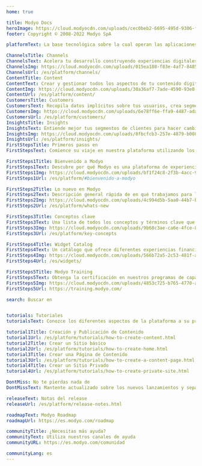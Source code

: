 ```yaml
---
home: true

title: Modyo Docs
heroImage: https://cloud.modyocdn.com/uploads/cec0beb2-6695-495d-9306-f6ea1098b020/original/MP-Channels-and-Content.png
footer: Copyright © 2008-2022 Modyo SpA

platformText: La base tecnológica sobre la cual operan las aplicaciones

ChannelsTitle: Channels
ChannelsText: Acelera tu desarrollo construyendo experiencias digitales más rápido integradas a los sistemas de tu negocio.
ChannelsImg: https://cloud.modyocdn.com/uploads/015ea188-f83e-4af7-8485-4530731ddc7b/original/Channels.png
ChannelsUrl: /es/platform/channels/
ContentTitle: Content
ContentText: Crear y gestionar todos los aspectos de tu contenido digital gobernar y audita el contenido en cualquier canal digital, aplicación o destino final.
ContentImg: https://cloud.modyocdn.com/uploads/30a36af7-7ade-4590-93e0-183028634a1e/original/Content.png
ContentUrl: /es/platform/content/
CustomersTitle: Customers
CustomersText: Recopila datos implícitos sobre tus usuarios, crea segmentos de clientes en tiempo real y personaliza la experiencia de tus audiencias más importantes.
CustomersImg: https://cloud.modyocdn.com/uploads/6e78ff6e-ffa9-4487-ada1-0ff1772e39bd/original/Customers.png
CustomersUrl: /es/platform/customers/
InsightsTitle: Insights
InsightsText: Entiende mejor tus segmentos de clientes para hacer cambios en tus experiencias digitales, para optimizar tus objetivos y resultados.
InsightsImg: https://cloud.modyocdn.com/uploads/8fbcfcb3-257e-4879-b008-c4894536d49a/original/Insights.png
InsightsUrl: /es/platform/insights/
FirstStepsTitle: Primeros pasos en
FirstStepsText: Comience su viaje en nuestra plataforma utilizando los siguientes enlaces

FirstSteps1Title: Bienvenido a Modyo
FirstSteps1Text: Descubre por qué Modyo es una plataforma de experiencia digital de última generación.
FirstSteps1Img: https://cloud.modyocdn.com/uploads/bf1f24c8-2f3b-4acc-9a94-0db8b5fb2009/original/welcome.png
FirstSteps1Url: /es/platform/#bienvenido-a-modyo

FirstSteps2Title: Lo nuevo en Modyo
FirstSteps2Text: Descripción general rápida de en qué trabajamos para la última versión.
FirstSteps2Img: https://cloud.modyocdn.com/uploads/4c994d5b-5aa0-44b7-b211-ef3d34cc5237/original/new.png
FirstSteps2Url: /es/platform/whats-new

FirstSteps3Title: Conceptos clave
FirstSteps3Text: Una lista de todos los conceptos y términos clave que usamos para la plataforma.
FirstSteps3Img: https://cloud.modyocdn.com/uploads/9b68c3ae-ca6e-4fce-8097-5c4a5c559277/original/Key_concepts.png
FirstSteps3Url: /es/platform/key-concepts

FirstSteps4Title: Widget Catalog
FirstSteps4Text: Un catálogo que ofrece diferentes experiencias financieras a tus necesidades.
FirstSteps4Img: https://cloud.modyocdn.com/uploads/566b72a5-2c53-481f-a1b8-5f6bde01278a/original/Widget.png
FirstSteps4Url: /es/widgets/

FirstSteps5Title: Modyo Training
FirstSteps5Text: Obtenga la certificación en nuestros programas de capacitación a su propio ritmo.
FirstSteps5Img: https://cloud.modyocdn.com/uploads/4853c725-b765-4770-add1-d4cd4184ae10/original/Training.png
FirstSteps5Url: https://training.modyo.com/

search: Buscar en


tutorials: Tutoriales
tutorialsText: Conozce los diferentes aspectos de la plataforma a su propio ritmo.

tutorial1Title: Creación y Publicación de Contenido
tutorial1Url: /es/platform/tutorials/how-to-create-content.html
tutorial2Title: Crear un Sitio básico
tutorial2Url: /es/platform/tutorials/how-to-create-home.html
tutorial3Title: Crear una Página de Contenido
tutorial3Url: /es/platform/tutorials/how-to-create-a-content-page.html
tutorial4Title: Crear un Sitio Privado
tutorial4Url: /es/platform/tutorials/how-to-create-private-site.html

DontMiss: No te pierdas nada de
DontMissText: Mantente actualizado sobre los nuevos lanzamientos y sepa hacia dónde vamos.

releaseText: Notas del release
releaseUrl: /es/platform/release-notes.html

roadmapText: Modyo Roadmap
roadmapUrl: https://es.modyo.com/roadmap

communityTitle: ¿Necesitas más ayuda?
communityText: Utiliza nuestros canales de ayuda
communityURL: https://es.modyo.com/comunidad

communityLang: es
---
```

